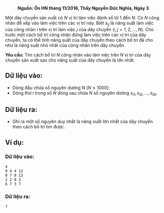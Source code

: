 **<center>Nguồn: Ôn HN tháng 11/2016, Thầy Nguyễn Đức Nghĩa, Ngày 3</center>**

Một dây chuyền sản xuất có $N$ vị trí làm việc đánh số từ $1$ đến $N$. Có $N$ công nhân để xếp vào làm việc trên các vị trí này. Biết $s_{ij}$ là năng suất làm việc của công nhân $i$ trên vị trí làm việc $j$ của dây chuyền $(i, j=1,2,…,N)$. Cho trước một cách bố trí công nhân đứng làm việc trên các vị trí của dây chuyền, ta có thể tính năng suất của dây chuyền theo cách bố trí đã cho như là năng suất nhỏ nhất của công nhân trên dây chuyền.

**Yêu cầu:** Tìm cách bố trí $N$ công nhân vào làm việc trên $N$ vị trí của dây chuyền sản xuất sao cho năng suất của dây chuyền là lớn nhất.

## Dữ liệu vào:
- Dòng đầu chứa số nguyên dương $N\ (N ≤ 1000)$;
- Dòng thứ $i$ trong số $N$ dòng sau chứa $N$ số nguyên dương $s_{i1}, s_{i2}, …, s_{iN}$.

## Dữ liệu ra:
- Ghi ra một số nguyên duy nhất là năng suất lớn nhất của dây chuyền theo cách bố trí tìm được.

## Ví dụ:
### Dữ liệu vào:
```
4
9 4 4 12
8 7 8 13
2 2 8 3
6 7 3 7
```

### Dữ liệu ra:
```
7
```
